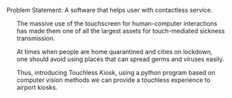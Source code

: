 Problem Statement:
A software that helps user with contactless service. 

<ol>The massive use of the touchscreen for human-computer interactions has
made them one of all the largest assets for touch-mediated sickness
transmission. </ol>
<ol>At times when people are home quarantined and cities on
lockdown, one should avoid using places that can spread germs and viruses
easily.</ol> 
<ol>Thus, introducing Touchless Kiosk, using a python program based on computer
vision methods we can provide a touchless experience to airport kiosks.
</ol>
